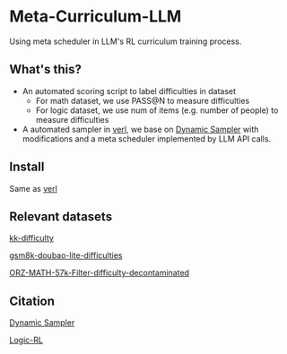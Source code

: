 # Meta-Curriculum-LLM

Using meta scheduler in LLM's RL curriculum training process.

## What's this?

- An automated scoring script to label difficulties in dataset
    - For math dataset, we use PASS@N to measure difficulties
    - For logic dataset, we use num of items (e.g. number of people) to measure difficulties
- A automated sampler in [verl](https://github.com/volcengine/verl), we base on [Dynamic Sampler](https://github.com/volcengine/verl/pull/631) with modifications and a meta scheduler implemented by LLM API calls.


## Install

Same as [verl](https://github.com/volcengine/verl)

## Relevant datasets

[kk-difficulty](https://huggingface.co/datasets/siyuan-zhu/kk-difficulty)

[gsm8k-doubao-lite-difficulties](https://huggingface.co/datasets/siyuan-zhu/gsm8k-doubao-lite-difficulties)

[ORZ-MATH-57k-Filter-difficulty-decontaminated](https://huggingface.co/datasets/pe-nlp/ORZ-MATH-57k-Filter-difficulty-decontaminated)

## Citation

[Dynamic Sampler](https://github.com/volcengine/verl/pull/631)

[Logic-RL](https://github.com/Unakar/Logic-RL)

